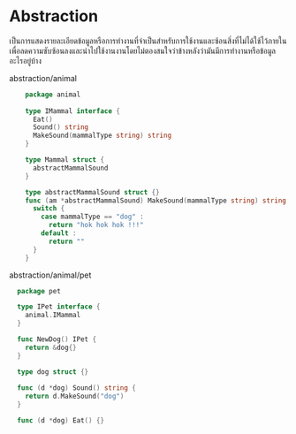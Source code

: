 # Abstraction

เป็นการแสดงรายละเอียดข้อมูลหรือการทำงานที่จำเป็นสำหรับการใช้งานและซ้อนสิ่งที่ไม่ได้ใช้ไว้ภายในเพื่อลดความซับซ้อนลงและนำไปใช้งานงานโดยไม่ตองสนใจว่าข้างหลังว่ามันมีการทำงานหรือข้อมูลอะไรอยู่บ้าง 

abstraction/animal

```go
    package animal 
    
    type IMammal interface {
      Eat() 
      Sound() string
      MakeSound(mammalType string) string
    }

    type Mammal struct {
      abstractMammalSound
    }

    type abstractMammalSound struct {}
    func (am *abstractMammalSound) MakeSound(mammalType string) string {
      switch {
        case mammalType == "dog" :
          return "hok hok hok !!!"
        default :
          return ""
      }
    }

```

abstraction/animal/pet

```go 
  package pet

  type IPet interface {
    animal.IMammal
  }

  func NewDog() IPet {
    return &dog{}
  }

  type dog struct {}
  
  func (d *dog) Sound() string {
    return d.MakeSound("dog")
  }

  func (d *dog) Eat() {}
```